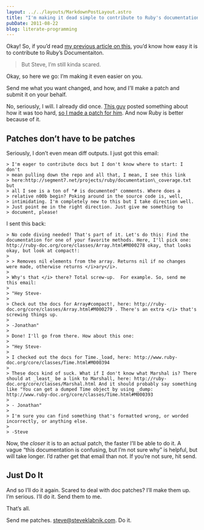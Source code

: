 ```yaml
---
layout: ../../layouts/MarkdownPostLayout.astro
title: "I'm making it dead simple to contribute to Ruby's documentation"
pubDate: 2011-08-22
blog: literate-programming
---
```



Okay! So, if you’d read [my previous article on this](/2011/05/10/contributing-to-ruby-s-documentation.html), you’d know how easy it is to contribute to Ruby’s Documentaiton.

> But Steve, I’m still kinda scared.
> 

Okay, so here we go: I’m making it even easier on you.

Send me what you want changed, and how, and I’ll make a patch and submit it on your behalf.

No, seriously, I will. I already did once. [This guy](http://blade.nagaokaut.ac.jp/cgi-bin/scat.rb/ruby/ruby-core/38873) posted something about how it was too hard, [so I made a patch for him](http://blade.nagaokaut.ac.jp/cgi-bin/scat.rb/ruby/ruby-core/38875). And now Ruby is better because of it.

## Patches don’t have to be patches

Seriously, I don’t even mean diff outputs. I just got this email:

```
> I'm eager to contribute docs but I don't know where to start: I don't
> mean pulling down the repo and all that, I mean, I see this link
> here:http://segment7.net/projects/ruby/documentation\_coverage.txt but
> all I see is a ton of "# is documented" comments. Where does a
> relative n00b begin? Poking around in the source code is, well,
> intimidating. I'm completely new to this but I take direction well.
> Just point me in the right direction. Just give me something to
> document, please!
```

I sent this back:

```
> No code diving needed! That's part of it. Let's do this: Find the documentation for one of your favorite methods. Here, I'll pick one: http://ruby-doc.org/core/classes/Array.html#M000278 okay, that looks okay, but look at compact!:
> 
> > Removes nil elements from the array. Returns nil if no changes were made, otherwise returns </i>ary</i>.
> 
> Why's that </i> there? Total screw-up.  For example. So, send me this email:
> 
> "Hey Steve-
> 
> Check out the docs for Array#compact!, here: http://ruby-doc.org/core/classes/Array.html#M000279 . There's an extra </i> that's screwing things up.
> 
> -Jonathan"
> 
> Done! I'll go from there. How about this one: 
> 
> "Hey Steve-
> 
> I checked out the docs for Time._load, here: http://www.ruby-doc.org/core/classes/Time.html#M000394
> 
> These docs kind of suck. What if I don't know what Marshal is? There should at _least_ be a link to Marshall, here: http://ruby-doc.org/core/classes/Marshal.html And it should probably say something like "You can get a dumped Time object by using _dump: http://www.ruby-doc.org/core/classes/Time.html#M000393 
> 
> - Jonathan"
> 
> I'm sure you can find something that's formatted wrong, or worded incorrectly, or anything else.
> 
> -Steve
```

Now, the *closer* it is to an actual patch, the faster I’ll be able to do it. A vague “this documentation is confusing, but I’m not sure why” is helpful, but will take longer. I’d rather get that email than not. If you’re not sure, hit send.

## Just Do It

And so I’ll do it again. Scared to deal with doc patches? I’ll make them up. I’m serious. I’ll do it. Send them to me.

That’s all.

Send me patches. [steve@steveklabnik.com](mailto:steve@steveklabnik.com). Do it.
